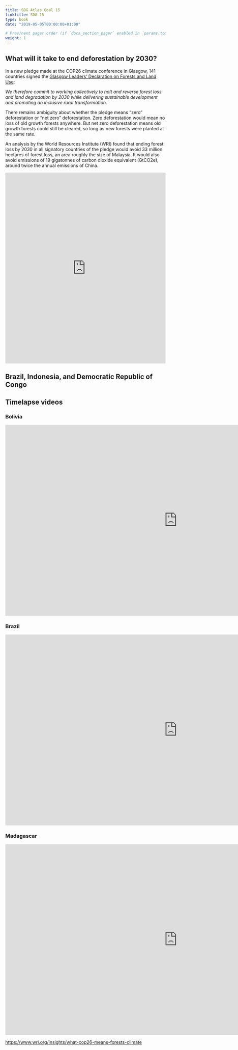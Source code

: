 ```yaml
---
title: SDG Atlas Goal 15
linktitle: SDG 15
type: book
date: "2019-05-05T00:00:00+01:00"

# Prev/next pager order (if `docs_section_pager` enabled in `params.toml`)
weight: 1
---
```


## What will it take to end deforestation by 2030?

In a new pledge made at the COP26 climate conference in Glasgow, 141 countries signed the [Glasgow Leaders’ Declaration on Forests and Land Use](https://ukcop26.org/glasgow-leaders-declaration-on-forests-and-land-use/):

*We therefore commit to working collectively to halt and reverse forest loss and land degradation by 2030 while delivering sustainable development and promoting an inclusive rural transformation.* 

There remains ambiguity about whether the pledge means “zero” deforestation or “net zero” deforestation. Zero deforestation would mean no loss of old growth forests anywhere. But net zero deforestation means old growth forests could still be cleared, so long as new forests were planted at the same rate. 

An analysis by the World Resources Institute (WRI) found that ending forest loss by 2030 in all signatory countries of the pledge would avoid 33 million hectares of forest loss, an area roughly the size of Malaysia. It would also avoid emissions of 19 gigatonnes of carbon dioxide equivalent (GtCO2e), around twice the annual emissions of China.

<iframe src="https://ourworldindata.org/grapher/forest-area-as-share-of-land-area" loading="lazy" style="width: 100%; height: 600px; border: 0px none;"></iframe>

## Brazil, Indonesia, and Democratic Republic of Congo

<div class="flourish-embed flourish-scatter" data-src="visualisation/8049804"><script src="https://public.flourish.studio/resources/embed.js"></script></div>

## Timelapse videos

### Bolivia

<iframe width="1080" height="600" src="https://earthengine.google.com/iframes/timelapse_player_embed.html#v=-16.68536,-62.85936,8.676,latLng&t=2.9&ps=50&bt=19840101&et=20201231&startDwell=0&endDwell=0" frameborder="0" allowfullscreen></iframe>

### Brazil

<iframe width="1080" height="600" src="https://earthengine.google.com/iframes/timelapse_player_embed.html#v=-10.80696,-62.36113,5.927,latLng&t=0.8&ps=50&bt=19840101&et=20201231&startDwell=0&endDwell=0" frameborder="0" allowfullscreen></iframe>

### Madagascar

<iframe width="1080" height="600" src="https://earthengine.google.com/iframes/timelapse_player_embed.html#v=-23.485,44.04482,8.793,latLng&t=0.8&ps=50&bt=19840101&et=20201231&startDwell=0&endDwell=0" frameborder="0" allowfullscreen></iframe>

https://www.wri.org/insights/what-cop26-means-forests-climate